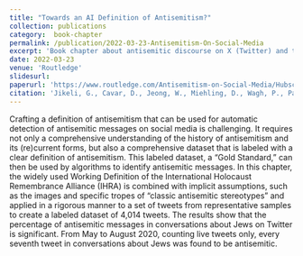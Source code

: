 ```yaml
---
title: "Towards an AI Definition of Antisemitism?"
collection: publications
category:  book-chapter
permalink: /publication/2022-03-23-Antisemitism-On-Social-Media
excerpt: 'Book chapter about antisemitic discourse on X (Twitter) and the development of a gold standard that servers for the detection of hate speech'
date: 2022-03-23
venue: 'Routledge'
slidesurl: 
paperurl: 'https://www.routledge.com/Antisemitism-on-Social-Media/Hubscher-vonMering/p/book/9781032059693?srsltid=AfmBOopiFQjOmIrT_EiXtQIrvlfK14RfLNxcmWatzkGV64DRIvrRNS8R'
citation: 'Jikeli, G., Cavar, D., Jeong, W., Miehling, D., Wagh, P., Pak, D., 2022. Towards an AI Definition of Antisemitism?, <in> in: Hübscher, M., Mering, S. (Eds.), <i>Antisemitism on Social Media.</i> Routledge'
---
```

Crafting a definition of antisemitism that can be used for automatic detection of antisemitic messages on social media is challenging. It requires not only a comprehensive understanding of the history of antisemitism and its (re)current forms, but also a comprehensive dataset that is labeled with a clear definition of antisemitism. This labeled dataset, a “Gold Standard,” can then be used by algorithms to identify antisemitic messages. In this chapter, the widely used Working Definition of the International Holocaust Remembrance Alliance (IHRA) is combined with implicit assumptions, such as the images and specific tropes of “classic antisemitic stereotypes” and applied in a rigorous manner to a set of tweets from representative samples to create a labeled dataset of 4,014 tweets. The results show that the percentage of antisemitic messages in conversations about Jews on Twitter is significant. From May to August 2020, counting live tweets only, every seventh tweet in conversations about Jews was found to be antisemitic.

